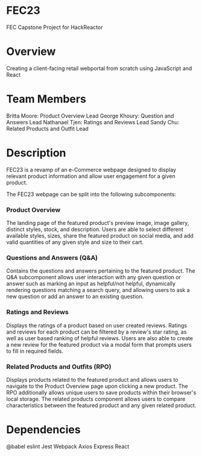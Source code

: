 # FEC23

FEC Capstone Project for HackReactor

# Overview
Creating a client-facing retail webportal from scratch using JavaScript and React

# Team Members
Britta Moore: Product Overview Lead
George Khoury: Question and Answers Lead
Nathanael Tjen: Ratings and Reviews Lead
Sandy Chu: Related Products and Outfit Lead

# Description
FEC23 is a revamp of an e-Commerce webpage designed to display relevant product information and allow user engagement for a given product.

The FEC23 webpage can be split into the following subcomponents:

### Product Overview
The landing page of the featured product's preview image, image gallery, distinct styles, stock, and description. Users are able to select different available styles, sizes, share the featured product on social media, and add valid quantities of any given style and size to their cart. 

### Questions and Answers (Q&A)
Contains the questions and answers pertaining to the featured product. The Q&A subcomponent allows user interaction with any given question or answer such as marking an input as helpful/not helpful, dynamically rendering questions matching a search query, and allowing users to ask a new question or add an answer to an existing question.

### Ratings and Reviews
Displays the ratings of a product based on user created reviews. Ratings and reviews for each product can be filtered by a review's star rating, as well as user based ranking of helpful reviews. Users are also able to create a new review for the featured product via a modal form that prompts users to fill in required fields.

### Related Products and Outfits (RPO)
Displays products related to the featured product and allows users to navigate to the Product Overview page upon clicking a new product. The RPO additionally allows unique users to save products within their browser's local storage. The related products component allows users to compare characteristics between the featured product and any given related product.

# Dependencies
@babel
eslint
Jest
Webpack
Axios
Express
React
